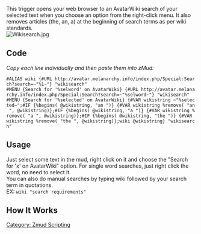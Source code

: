 This trigger opens your web browser to an AvatarWiki search of your
selected text when you choose an option from the right-click menu. It
also removes articles (the, an, a) at the beginning of search terms as
per wiki standards.  
![](Wikisearch.jpg "Wikisearch.jpg")

## Code

*Copy each line individually and then paste them into zMud:*

`#ALIAS wiki {#URL http://avatar.melanarchy.info/index.php/Special:Search?search=~"%1~"} "wikisearch"`  
`#MENU {Search for '%selword' on AvatarWiki} {#URL http://avatar.melanarchy.info/index.php/Special:Search?search=~"%selword~"} "wikisearch"`  
`#MENU {Search for '%selected' on AvatarWiki} {#VAR wikistring ~"%selected~";#IF {%begins( @wikistring, "an ")} {#VAR wikistring %remove( "an ", @wikistring)};#IF {%begins( @wikistring, "a ")} {#VAR wikistring %remove( "a ", @wikistring)};#IF {%begins( @wikistring, "the ")} {#VAR wikistring %remove( "the ", @wikistring)};wiki @wikistring} "wikisearch"`

## Usage

Just select some text in the mud, right click on it and choose the
"Search for 'x' on AvatarWiki" option. For single word searches, just
right click the word, no need to select it.  
You can also do manual searches by typing wiki followed by your search
term in quotations.  
EX: `wiki "search requirements"`

## How It Works

[Category: Zmud Scripting](Category:_Zmud_Scripting "wikilink")
